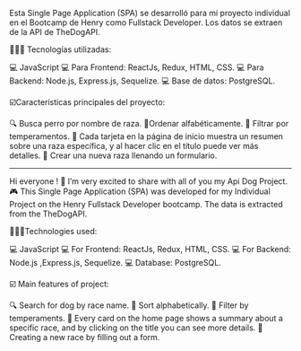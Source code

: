 Esta Single Page Application (SPA) se desarrolló para mi proyecto individual en el Bootcamp de Henry como Fullstack Developer. Los datos se extraen de la API de TheDogAPI.

👩🏻‍💻 Tecnologías utilizadas:

💻 JavaScript
💻 Para Frontend: ReactJs, Redux, HTML, CSS.
💻 Para Backend: Node.js, Express.js, Sequelize.
💻 Base de datos: PostgreSQL.

☑️Características principales del proyecto:

🔍 Busca perro por nombre de raza.
📍Ordenar alfabéticamente.
📍 Filtrar por temperamentos.
📍 Cada tarjeta en la página de inicio muestra un resumen sobre una raza específica, y al hacer clic en el título puede ver más detalles.
📍 Crear una nueva raza llenando un formulario.


-----------------------------------------------------------------

Hi everyone ! 👋
I’m very excited to share with all of you my Api Dog Project. 🎮
This Single Page Application (SPA) was developed for my Individual Project on the Henry Fullstack Developer bootcamp. The data is extracted from the TheDogAPI.

👩🏻‍💻Technologies used:

💻 JavaScript
💻 For Frontend: ReactJs, Redux, HTML, CSS.
💻 For Backend: Node.js ,Express.js, Sequelize.
💻 Database: PostgreSQL.

 ☑️ Main features of project:

🔍 Search for dog by race name.
📍 Sort alphabetically.
📍 Filter by temperaments.
📍 Every card on the home page shows a summary about a specific race, and by clicking on the title you can see more details.
📍 Creating a new race by filling out a form.